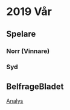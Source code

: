 # 2019 Vår

## Spelare

### Norr (Vinnare)

### Syd

## BelfrageBladet

[Analys](https://vossaxel.github.io/inkomp/res/analys2019.pdf)
